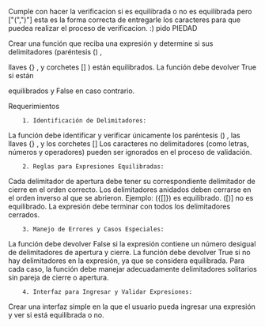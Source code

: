 Cumple con hacer la verificacion si es equilibrada o no es equilibrada pero ["(",")"] esta es la forma correcta de entregarle los caracteres para que puedea realizar el proceso de verificacion. :) pido PIEDAD 

Crear una función que reciba una expresión y determine si sus delimitadores (paréntesis () ,

llaves {} , y corchetes [] ) están equilibrados. La función debe devolver True si están

equilibrados y False en caso contrario.



Requerimientos

		1. Identificación de Delimitadores:

La función debe identificar y verificar únicamente los paréntesis () , las llaves {} , y los corchetes []
Los caracteres no delimitadores (como letras, números y operadores) pueden ser ignorados en el proceso de validación.


		2. Reglas para Expresiones Equilibradas:

Cada delimitador de apertura debe tener su correspondiente delimitador de cierre en el orden correcto.
Los delimitadores anidados deben cerrarse en el orden inverso al que se abrieron. Ejemplo:
({[]}) es equilibrado.
([)] no es equilibrado.
La expresión debe terminar con todos los delimitadores cerrados.


		3. Manejo de Errores y Casos Especiales:

La función debe devolver False si la expresión contiene un número desigual de delimitadores de apertura y cierre.
La función debe devolver True si no hay delimitadores en la expresión, ya que se considera equilibrada.
Para cada caso, la función debe manejar adecuadamente delimitadores solitarios sin pareja de cierre o apertura.


		4. Interfaz para Ingresar y Validar Expresiones:

Crear una interfaz simple en la que el usuario pueda ingresar una expresión y ver si está equilibrada o no.
